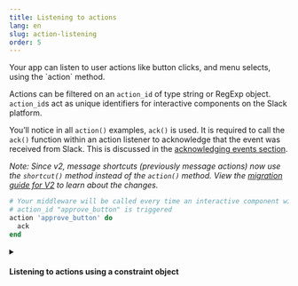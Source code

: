 ```yaml
---
title: Listening to actions
lang: en
slug: action-listening
order: 5
---
```

<div class="primary-wrapper" markdown="1">
  <div class="section-description" markdown="1">
Your app can listen to user actions like button clicks, and menu selects, using
the `action` method.

Actions can be filtered on an `action_id` of type string or RegExp object.
`action_id`s act as unique identifiers for interactive components on the Slack
platform.

You’ll notice in all `action()` examples, `ack()` is used. It is required to
call the `ack()` function within an action listener to acknowledge that the
event was received from Slack. This is discussed in the
[acknowledging events section](#acknowledge).

*Note: Since v2, message shortcuts (previously message actions) now use the
`shortcut()` method instead of the `action()` method. View the
[migration guide for V2](https://slack.dev/bolt/tutorial/migration-v2) to learn
about the changes.*
</div>

```ruby
# Your middleware will be called every time an interactive component with the
# action_id "approve_button" is triggered
action 'approve_button' do
  ack
end
```

<details class="secondary-wrapper" markdown="1">
  <summary class="section-head" markdown="0">
    <h4>Listening to actions using a constraint object</h4>
  </summary>

<div class="details-content" markdown="1">

<div class="section-description" markdown="1">
You can use a constraints object to listen to `callback_id`s, `block_id`s, and
`action_id`s (or any combination of them). Constraints in the object can be of
type string or RegExp object.
</div>

```ruby
# Your middleware will only be called when the action_id matches 'select_user'
# AND the block_id matches 'assign_ticket'
action action_id: 'select_user', block_id: 'assign_ticket' do |action, context|
  ack
  result = Slack::Client.reactions.add(
    token: context.botToken,
    name: 'white_check_mark',
    timestamp: action.ts,
    channel: action.channel.id
  )
rescue Slack::Client::BaseError => error
  Rails.logger.debug(error)
end
```
</div>
</details>
